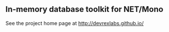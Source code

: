 ## In-memory database toolkit for NET/Mono
See the project home page at http://devrexlabs.github.io/
